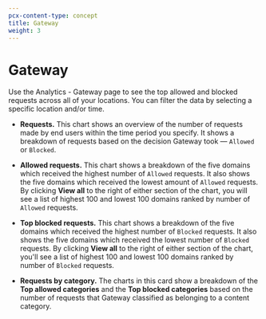 ```yaml
---
pcx-content-type: concept
title: Gateway
weight: 3
---
```


# Gateway

Use the Analytics - Gateway page to see the top allowed and blocked requests across all of your locations. You can filter the data by selecting a specific location and/or time.

*   **Requests.** This chart shows an overview of the number of requests made by end users within the time period you specify. It shows a breakdown of requests based on the decision Gateway took — `Allowed` or `Blocked`.

*   **Allowed requests.** This chart shows a breakdown of the five domains which received the highest number of `Allowed` requests. It also shows the five domains which received the lowest amount of `Allowed` requests. By clicking **View all** to the right of either section of the chart, you will see a list of highest 100 and lowest 100 domains ranked by number of `Allowed` requests.

*   **Top blocked requests.** This chart shows a breakdown of the five domains which received the highest number of `Blocked` requests. It also shows the five domains which received the lowest number of `Blocked` requests. By clicking **View all** to the right of either section of the chart, you'll see a list of highest 100 and lowest 100 domains ranked by number of `Blocked` requests.

*   **Requests by category.** The charts in this card show a breakdown of the **Top allowed categories** and the **Top blocked categories** based on the number of requests that Gateway classified as belonging to a content category.
